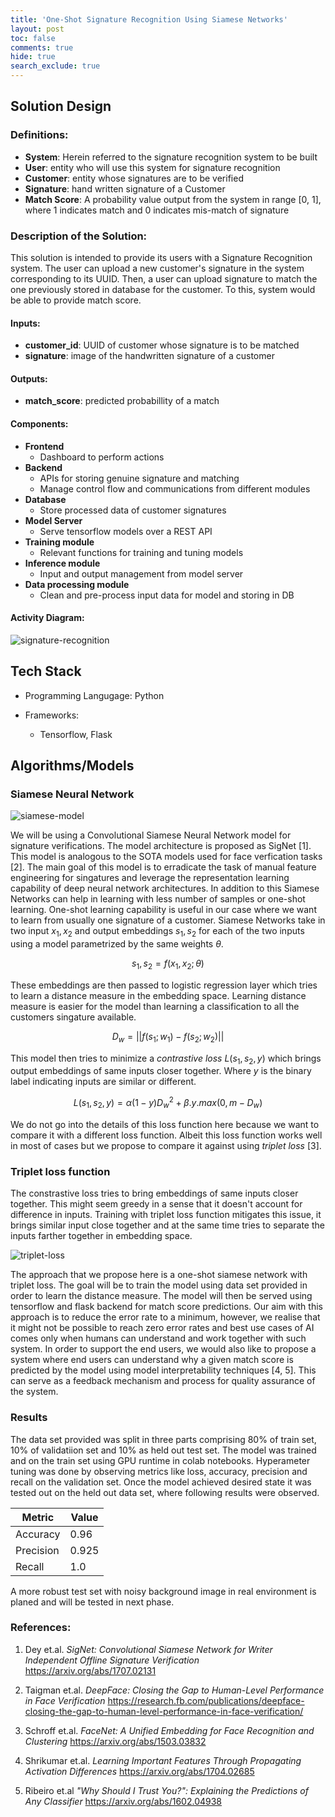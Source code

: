 ```yaml
---
title: 'One-Shot Signature Recognition Using Siamese Networks'
layout: post
toc: false
comments: true
hide: true
search_exclude: true
---
```


## Solution Design

### Definitions:

- **System**: Herein referred to the signature recognition system to be built
- **User**: entity who will use this system for signature recognition
- **Customer**: entity whose signatures are to be verified
- **Signature**: hand written signature of a Customer
- **Match Score**: A probability value output from the system in range [0, 1], where 1 indicates match and 0 indicates mis-match of signature

### Description of the Solution:

This solution is intended to provide its users with a Signature Recognition system. The user can upload a new customer's signature in the system corresponding to its UUID. Then, a user can upload signature to match the one previously stored in database for the customer. To this, system would be able to provide match score.

#### Inputs:

- **customer_id**: UUID of customer whose signature is to be matched
- **signature**: image of the handwritten signature of a customer

#### Outputs:

- **match_score**: predicted probabillity of a match

#### Components:

- **Frontend**
  - Dashboard to perform actions
- **Backend**
  - APIs for storing genuine signature and matching
  - Manage control flow and communications from different modules
- **Database**
  - Store processed data of customer signatures
- **Model Server**
  - Serve tensorflow models over a REST API
- **Training module**
  - Relevant functions for training and tuning models
- **Inference module**
  - Input and output management from model server
- **Data processing module**
  - Clean and pre-process input data for model and storing in DB

#### Activity Diagram:

![signature-recognition](https://i.imgur.com/4kbye9S.png)

## Tech Stack 

- Programming Langugage: Python
- Frameworks:

  - Tensorflow, Flask


## Algorithms/Models

### Siamese Neural Network

![siamese-model](https://i.imgur.com/lwRkFYF.png)

We will be using a Convolutional Siamese Neural Network model for signature verifications. The model architecture is proposed as SigNet [1]. This model is analogous to the SOTA models used for face verfication tasks [2]. The main goal of this model is to erradicate the task of manual feature engineering for singatures and leverage the representation learning capability of deep neural network architectures. In addition to this Siamese Networks can help in learning with less number of samples or one-shot learning. One-shot learning capability is useful in our case where we want to learn from usually one signature of a customer. Siamese Networks take in two input $x_1, x_2$ and output embeddings $s_1, s_2$ for each of the two inputs using a model parametrized by the same weights $\theta$.

$$
s_1, s_2 = f(x_1, x_2;\theta)
$$

These embeddings are then passed to logistic regression layer which tries to learn a distance measure in the embedding space. Learning distance measure is easier for the model than learning a classification to all the customers singature available.

$$
D_w = ||f(s_1;w_1) - f(s_2;w_2)||
$$

This model then tries to minimize a *contrastive loss* $L(s_1, s_2, y)$ which brings output embeddings of same inputs closer together. Where $y$ is the binary label indicating inputs are similar or different.

$$
L(s_1, s_2, y) = \alpha(1-y)D_{w}^2 + \beta.y .max(0, m-D_w)
$$

We do not go into the details of this loss function here because we want to compare it with a different loss function. Albeit this loss function works well in most of cases but we propose to compare it against using *triplet loss* [3].

### Triplet loss function

The constrastive loss tries to bring embeddings of same inputs closer together. This might seem greedy in a sense that it doesn't account for difference in inputs. Training with triplet loss function mitigates this issue, it brings similar input close together and at the same time tries to separate the inputs farther together in embedding space.

 ![triplet-loss](https://i.imgur.com/QyIWduV.png)

The approach that we propose here is a one-shot siamese network with triplet loss. The goal will be to train the model using data set provided in order to learn the distance measure. The model will then be served using tensorflow and flask backend for match score predictions. Our aim with this approach is to reduce the error rate to a minimum, however, we realise that it might not be possible to reach zero error rates and best use cases of AI comes only when humans can understand and work together with such system. In order to support the end users, we would also like to propose a system where end users can understand why a given match score is predicted by the model using model interpretability techniques [4, 5]. This can serve as a feedback mechanism and process for quality assurance of the system. 

### Results

The data set provided was split in three parts comprising 80% of train set, 10% of validatiion set and 10% as held out test set. The model was trained and on the train set using GPU runtime in colab notebooks. Hyperameter tuning was done by observing metrics like loss, accuracy, precision and recall on the validation set. Once the model achieved desired state it was tested out on the held out data set, where following results were observed.

| Metric    | Value |
| --------- | ----- |
| Accuracy  | 0.96  |
| Precision | 0.925 |
| Recall    | 1.0   |

A more robust test set with noisy background image in real environment is planed and will be tested in next phase.

### References:

1. Dey et.al. *SigNet: Convolutional Siamese Network for Writer Independent Offline Signature Verification* https://arxiv.org/abs/1707.02131

2. Taigman et.al. *DeepFace: Closing the Gap to Human-Level Performance in Face Verification* https://research.fb.com/publications/deepface-closing-the-gap-to-human-level-performance-in-face-verification/

3. Schroff et.al. *FaceNet: A Unified Embedding for Face Recognition and Clustering* https://arxiv.org/abs/1503.03832

4. Shrikumar et.al. *Learning Important Features Through Propagating Activation Differences* https://arxiv.org/abs/1704.02685

5. Ribeiro et.al *"Why Should I Trust You?": Explaining the Predictions of Any Classifier* https://arxiv.org/abs/1602.04938